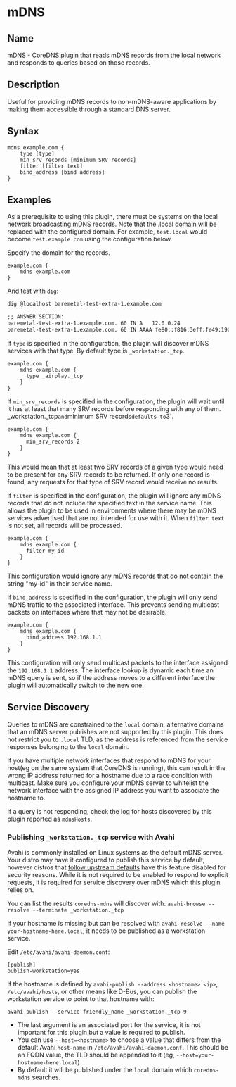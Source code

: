 # mDNS

## Name

mDNS - CoreDNS plugin that reads mDNS records from the local network and responds
to queries based on those records.

## Description

Useful for providing mDNS records to non-mDNS-aware applications by making them
accessible through a standard DNS server.

## Syntax

~~~
mdns example.com {
    type [type]
    min_srv_records [minimum SRV records] 
    filter [filter text] 
    bind_address [bind address]
}
~~~

## Examples

As a prerequisite to using this plugin, there must be systems on the local
network broadcasting mDNS records. Note that the .local domain will be
replaced with the configured domain. For example, `test.local` would become
`test.example.com` using the configuration below.

Specify the domain for the records.

~~~ corefile
example.com {
	mdns example.com
}
~~~

And test with `dig`:

~~~ txt
dig @localhost baremetal-test-extra-1.example.com

;; ANSWER SECTION:
baremetal-test-extra-1.example.com. 60 IN A   12.0.0.24
baremetal-test-extra-1.example.com. 60 IN AAAA fe80::f816:3eff:fe49:19b3
~~~

If `type` is specified in the configuration, the plugin will discover mDNS services with that type. By default type is `_workstation._tcp`.
~~~ corefile
example.com {
    mdns example.com {
      type _airplay._tcp
    } 
}
~~~



If `min_srv_records` is specified in the configuration, the plugin will wait
until it has at least that many SRV records before responding with any of them.
_workstation._tcp` and `minimum SRV records` defaults to `3`.

~~~ corefile
example.com {
    mdns example.com {
      min_srv_records 2
    } 
}
~~~

This would mean that at least two SRV records of a given type would need to be
present for any SRV records to be returned. If only one record is found, any
requests for that type of SRV record would receive no results.

If `filter` is specified in the configuration, the plugin will ignore any
mDNS records that do not include the specified text in the service name. This
allows the plugin to be used in environments where there may be mDNS services
advertised that are not intended for use with it. When `filter text` is not
set, all records will be processed.

~~~ corefile
example.com {
    mdns example.com {
      filter my-id
    }
}
~~~

This configuration would ignore any mDNS records that do not contain the
string "my-id" in their service name.

If `bind_address` is specified in the configuration, the plugin will only send
mDNS traffic to the associated interface. This prevents sending multicast
packets on interfaces where that may not be desirable. 

~~~ corefile
example.com {
    mdns example.com {
      bind_address 192.168.1.1
    }
}
~~~

This configuration will only send multicast packets to the interface assigned
the `192.168.1.1` address. The interface lookup is dynamic each time an mDNS
query is sent, so if the address moves to a different interface the plugin
will automatically switch to the new one.

## Service Discovery

Queries to mDNS are constrained to the `local` domain, alternative domains that an mDNS server publishes are not supported by this plugin. This does not restrict you to `.local` TLD, as the address is referenced from the service responses belonging to the `local` domain.

If you have multiple network interfaces that respond to mDNS for your host(eg on the same system that CoreDNS is running), this can result in the wrong IP address returned for a hostname due to a race condition with multicast. Make sure you configure your mDNS server to whitelist the network interface with the assigned IP address you want to associate the hostname to.

If a query is not responding, check the log for hosts discovered by this plugin reported as `mdnsHosts`. 

### Publishing `_workstation._tcp` service with Avahi

Avahi is commonly installed on Linux systems as the default mDNS server. Your distro may have it configured to publish this service by default, however distros that [follow upstream defaults](https://github.com/lathiat/avahi/blob/d1e71b320d96d0f213ecb0885c8313039a09f693/avahi-daemon/avahi-daemon.conf#L50) have this feature disabled for security reasons. While it is not required to be enabled to respond to explicit requests, it is required for service discovery over mDNS which this plugin relies on.

You can list the results `coredns-mdns` will discover with: `avahi-browse --resolve --terminate _workstation._tcp`

If your hostname is missing but can be resolved with `avahi-resolve --name your-hostname-here.local`, it needs to be published as a workstation service.

Edit `/etc/avahi/avahi-daemon.conf`:

```
[publish]
publish-workstation=yes
```

If the hostname is defined by `avahi-publish --address <hostname> <ip>`, `/etc/avahi/hosts`, or other means like D-Bus, you can publish the workstation service to point to that hostname with: 

`avahi-publish --service friendly_name _workstation._tcp 9`

- The last argument is an associated port for the service, it is not important for this plugin but a value is required to publish.
- You can use `--host=<hostname>` to choose a value that differs from the default Avahi `host-name` in `/etc/avahi/avahi-daemon.conf`. This should be an FQDN value, the TLD should be appended to it (eg, `--host=your-hostname-here.local`)
- By default it will be published under the `local` domain which `coredns-mdns` searches.
